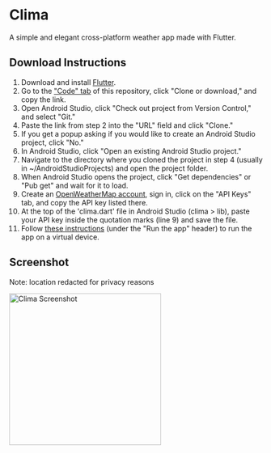 # Clima
A simple and elegant cross-platform weather app made with Flutter.

## Download Instructions
1. Download and install [Flutter](http://flutter.dev/).
2. Go to the ["Code" tab](https://github.com/R-Taneja/flutter-bmi) of this repository, click "Clone or download," and copy the link.
3. Open Android Studio, click "Check out project from Version Control," and select "Git."
4. Paste the link from step 2 into the "URL" field and click "Clone."
5. If you get a popup asking if you would like to create an Android Studio project, click "No."
6. In Android Studio, click "Open an existing Android Studio project."
7. Navigate to the directory where you cloned the project in step 4 (usually in ~/AndroidStudioProjects) and open the project folder.
8. When Android Studio opens the project, click "Get dependencies" or "Pub get" and wait for it to load.
9. Create an [OpenWeatherMap account](https://home.openweathermap.org/users/sign_up), sign in, click on the "API Keys" tab, and copy the API key listed there.
10. At the top of the 'clima.dart' file in Android Studio (clima > lib), paste your API key inside the quotation marks (line 9) and save the file.
11. Follow [these instructions](https://flutter.dev/docs/get-started/test-drive) (under the "Run the app" header) to run the app on a virtual device.

## Screenshot
Note: location redacted for privacy reasons

<img src="https://user-images.githubusercontent.com/47066511/79395239-32ce2e00-7f47-11ea-963d-53b7ff934263.png" width="300" alt="Clima Screenshot">
